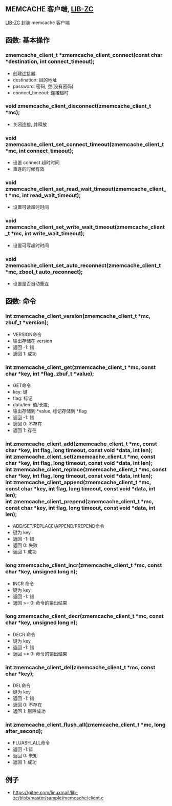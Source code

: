 <A name="readme_md" id="readme_md"></A>

## MEMCACHE 客户端, [LIB-ZC](https://gitee.com/linuxmail/lib-zc#readme_md)

[LIB-ZC](https://gitee.com/linuxmail/lib-zc#readme_md) 封装 memcache 客户端

## 函数: 基本操作

### zmemcache_client_t *zmemcache_client_connect(const char *destination, int connect_timeout);

* 创建连接器
* destination: 目的地址
* password: 密码, 空(没有密码)
* connect_timeout: 连接超时

### void zmemcache_client_disconnect(zmemcache_client_t *mc);

* 关闭连接, 并释放

### void zmemcache_client_set_connect_timeout(zmemcache_client_t *mc, int connect_timeout);

* 设置 connect 超时时间
* 重连的时候有效

### void zmemcache_client_set_read_wait_timeout(zmemcache_client_t *mc, int read_wait_timeout);

* 设置可读超时时间

### void zmemcache_client_set_write_wait_timeout(zmemcache_client_t *mc, int write_wait_timeout);

* 设置可写超时时间

### void zmemcache_client_set_auto_reconnect(zmemcache_client_t *mc, zbool_t auto_reconnect);

* 设置是否自动重连

## 函数: 命令

### int zmemcache_client_version(zmemcache_client_t *mc, zbuf_t *version);

* VERSION命令
* 输出存储在 version
* 返回 -1: 错
* 返回 1: 成功

### int zmemcache_client_get(zmemcache_client_t *mc, const char *key, int *flag, zbuf_t *value);

* GET命令
* key: 键
* flag: 标记
* data/len: 值/长度;
* 输出存储到 *value, 标记存储到 *flag
* 返回 -1: 错
* 返回 0: 不存在
* 返回 1: 存在 


### int zmemcache_client_add(zmemcache_client_t *mc, const char *key, int flag, long timeout, const void *data, int len);<BR />int zmemcache_client_set(zmemcache_client_t *mc, const char *key, int flag, long timeout, const void *data, int len);<BR />int zmemcache_client_replace(zmemcache_client_t *mc, const char *key, int flag, long timeout, const void *data, int len);<BR />int zmemcache_client_append(zmemcache_client_t *mc, const char *key, int flag, long timeout, const void *data, int len);<BR />int zmemcache_client_prepend(zmemcache_client_t *mc, const char *key, int flag, long timeout, const void *data, int len); 

* ADD/SET/REPLACE/APPEND/PREPEND命令
* 键为 key
* 返回 -1: 错
* 返回 0: 失败
* 返回 1: 成功

### long zmemcache_client_incr(zmemcache_client_t *mc, const char *key, unsigned long n);

* INCR 命令
* 键为 key
* 返回 -1: 错
* 返回 &gt;= 0: 命令的输出结果

### long zmemcache_client_decr(zmemcache_client_t *mc, const char *key, unsigned long n);

* DECR 命令
* 键为 key
* 返回 -1: 错
* 返回 &gt;= 0: 命令的输出结果

### int zmemcache_client_del(zmemcache_client_t *mc, const char *key);

* DEL命令
* 键为 key
* 返回 -1: 错
* 返回 0: 不存在
* 返回 1: 删除成功

### int zmemcache_client_flush_all(zmemcache_client_t *mc, long after_second);

* FLUASH_ALL命令
* 返回 -1:错
* 返回 0: 未知
* 返回 1: 成功

## 例子

* https://gitee.com/linuxmail/lib-zc/blob/master/sample/memcache/client.c

